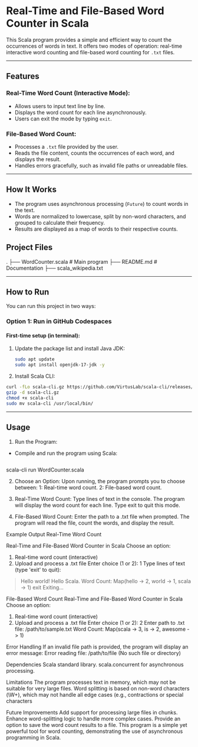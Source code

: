 # Real-Time and File-Based Word Counter in Scala

This Scala program provides a simple and efficient way to count the occurrences of words in text. It offers two modes of operation: real-time interactive word counting and file-based word counting for `.txt` files.

---

## Features

### Real-Time Word Count (Interactive Mode):
- Allows users to input text line by line.
- Displays the word count for each line asynchronously.
- Users can exit the mode by typing `exit`.

### File-Based Word Count:
- Processes a `.txt` file provided by the user.
- Reads the file content, counts the occurrences of each word, and displays the result.
- Handles errors gracefully, such as invalid file paths or unreadable files.

---

## How It Works
- The program uses asynchronous processing (`Future`) to count words in the text.
- Words are normalized to lowercase, split by non-word characters, and grouped to calculate their frequency.
- Results are displayed as a map of words to their respective counts.


## Project Files
. ├── WordCounter.scala # Main program ├── README.md # Documentation ├── scala_wikipedia.txt


---

## How to Run

You can run this project in two ways:

### Option 1: Run in **GitHub Codespaces**

#### First-time setup (in terminal):
1. Update the package list and install Java JDK:
   ```bash
   sudo apt update
   sudo apt install openjdk-17-jdk -y
   ```

2. Install Scala CLI:
```bash
curl -fLo scala-cli.gz https://github.com/VirtusLab/scala-cli/releases/latest/download/scala-cli-x86_64-pc-linux.gz
gzip -d scala-cli.gz
chmod +x scala-cli
sudo mv scala-cli /usr/local/bin/
```

---


## Usage

1. Run the Program:
- Compile and run the program using Scala:
  ```bash
scala-cli run WordCounter.scala

2. Choose an Option:
Upon running, the program prompts you to choose between:
1: Real-time word count.
2: File-based word count.

3. Real-Time Word Count:
Type lines of text in the console.
The program will display the word count for each line.
Type exit to quit this mode.

4. File-Based Word Count:
Enter the path to a .txt file when prompted.
The program will read the file, count the words, and display the result.

Example Output
Real-Time Word Count

Real-Time and File-Based Word Counter in Scala
Choose an option:
1. Real-time word count (interactive)
2. Upload and process a .txt file
Enter choice (1 or 2): 1
Type lines of text (type 'exit' to quit):
> Hello world! Hello Scala.
Word Count: Map(hello -> 2, world -> 1, scala -> 1)
> exit
Exiting...

File-Based Word Count
Real-Time and File-Based Word Counter in Scala
Choose an option:
1. Real-time word count (interactive)
2. Upload and process a .txt file
Enter choice (1 or 2): 2
Enter path to .txt file: /path/to/sample.txt
Word Count: Map(scala -> 3, is -> 2, awesome -> 1)

Error Handling
If an invalid file path is provided, the program will display an error message:
Error reading file: /path/to/file (No such file or directory)

Dependencies
Scala standard library.
scala.concurrent for asynchronous processing.

Limitations
The program processes text in memory, which may not be suitable for very large files.
Word splitting is based on non-word characters (\\W+), which may not handle all edge cases (e.g., contractions or special characters

Future Improvements
Add support for processing large files in chunks.
Enhance word-splitting logic to handle more complex cases.
Provide an option to save the word count results to a file.
This program is a simple yet powerful tool for word counting, demonstrating the use of asynchronous programming in Scala.